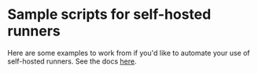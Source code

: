 # Sample scripts for self-hosted runners

Here are some examples to work from if you'd like to automate your use of self-hosted runners.
See the docs [here](../docs/automate.md).